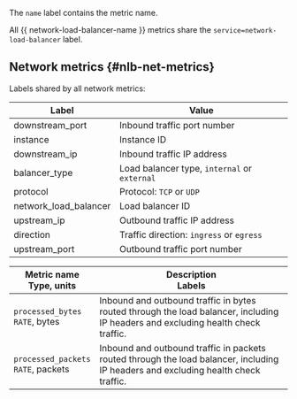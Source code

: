 The `name` label contains the metric name.

All {{ network-load-balancer-name }} metrics share the `service=network-load-balancer` label.

## Network metrics {#nlb-net-metrics}

Labels shared by all network metrics:

Label | Value
--- | ---
downstream_port | Inbound traffic port number
instance | Instance ID
downstream_ip | Inbound traffic IP address
balancer_type | Load balancer type, `internal` or `external`
protocol | Protocol: `TCP` or `UDP`
network_load_balancer | Load balancer ID
upstream_ip | Outbound traffic IP address
direction | Traffic direction: `ingress` or `egress`
upstream_port | Outbound traffic port number

Metric name<br>Type, units | Description<br>Labels
--- | ---
`processed_bytes`<br>`RATE`, bytes | Inbound and outbound traffic in bytes routed through the load balancer, including IP headers and excluding health check traffic.
`processed_packets`<br>`RATE`, packets | Inbound and outbound traffic in packets routed through the load balancer, including IP headers and excluding health check traffic.